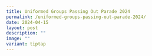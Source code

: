 ```yaml
---
title: Uniformed Groups Passing Out Parade 2024
permalink: /uniformed-groups-passing-out-parade-2024/
date: 2024-04-15
layout: post
description: ""
image: ""
variant: tiptap
---
```

